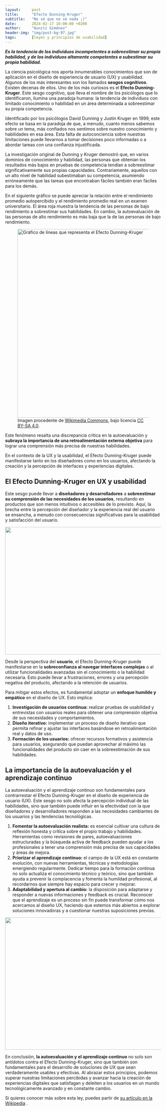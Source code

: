 ```yaml
---
layout:     post
title:      "Efecto Dunning-Kruger"
subtitle:   "No sé que no sé nada ;)"
date:       2024-02-17 10:00:00 +0200
author:     "Aunitz Giménez"
header-img: "img/post-bg-97.jpg"
tags:       [leyes y principios de usabilidad]
---
```


<p><strong><em>Es la tendencia de los individuos incompetentes a sobreestimar su propia habilidad, y de los individuos altamente competentes a subestimar su propia habilidad.</em></strong></p>

<p>La ciencia psicológica nos aporta innumerables conocimientos que son de aplicación en el diseño de experiencia de usuario (UX) y usabilidad. Algunos de los más interesantes son los llamados <strong>sesgos cognitivos</strong>. Existen decenas de ellos. Uno de los más curiosos es el <strong>Efecto Dunning-Kruger</strong>. Este sesgo cognitivo, que lleva el nombre de los psicólogos que lo identificaron, ilumina una paradoja humana: la tendencia de individuos con limitado conocimiento o habilidad en un área determinada a sobreestimar su propia competencia.</p>

<p>Identificado por los psicólogos David Dunning y Justin Kruger en 1999, este efecto se basa en la paradoja de que, a menudo, cuanto menos sabemos sobre un tema, más confiados nos sentimos sobre nuestro conocimiento y habilidades en esa área. Esta falta de autoconciencia sobre nuestras limitaciones puede llevarnos a tomar decisiones poco informadas o a abordar tareas con una confianza injustificada.</p>

<p>La investigación original de Dunning y Kruger demostró que, en varios dominios de conocimiento y habilidad, las personas que obtenían los resultados más bajos en pruebas de competencia tendían a sobreestimar significativamente sus propias capacidades. Contrariamente, aquellos con un alto nivel de habilidad subestimaban su competencia, asumiendo erróneamente que las tareas que encontraban fáciles también eran fáciles para los demás.</p>

<p>En el siguiente gráfico se puede apreciar la relación entre el rendimiento promedio autopercibido y el rendimiento promedio real en un examen universitario. El área roja muestra la tendencia de las personas de bajo rendimiento a sobrestimar sus habilidades. En cambio, la autoevaluación de las personas de alto rendimiento es más baja que la de las personas de bajo rendimiento.</p>

<figure>
    <img src="{{ site.baseurl }}/img/efecto-dunning-kruger-01.png" loading="lazy" alt="Gráfico de líneas que representa el Efecto Dunning-Kruger" width="720" height="608">
    <figcaption>Imagen procedente de <a href="https://commons.wikimedia.org/wiki/File:Dunning%E2%80%93Kruger_Effect2.svg" target="_blank" rel="noopener noreferrer">Wikimedia Commons</a>, bajo licencia <a href="https://creativecommons.org/licenses/by-sa/4.0/" target="_blank" rel="noopener noreferrer">CC BY-SA 4.0</a>.</figcaption>
</figure>

<p>Este fenómeno resalta una discrepancia crítica en la autoevaluación y <strong>subraya la importancia de una retroalimentación externa objetiva</strong> para lograr una comprensión más precisa de nuestras habilidades.</p>

<p>En el contexto de la UX y la usabilidad, el Efecto Dunning-Kruger puede manifestarse tanto en los diseñadores como en los usuarios, afectando la creación y la percepción de interfaces y experiencias digitales.</p>

<h2>El Efecto Dunning-Kruger en UX y usabilidad</h2>

<p>Este sesgo puede llevar a <strong>diseñadores y desarrolladores</strong> a <strong>sobreestimar su comprensión de las necesidades de los usuarios</strong>, resultando en productos que son menos intuitivos o accesibles de lo previsto. Aquí, la brecha entre la percepción del diseñador y la experiencia real del usuario se ensancha, a menudo con consecuencias significativas para la usabilidad y satisfacción del usuario.</p>

<p><img src="{{ site.baseurl }}/img/que-es-un-test-con-personas-usuarias-01.jpg" loading="lazy" alt="" width="722" height="411"></p>

<p>Desde la perspectiva del <strong>usuario</strong>, el Efecto Dunning-Kruger puede manifestarse en la <strong>sobreconfianza al navegar interfaces complejas</strong> o al utilizar funcionalidades avanzadas sin el conocimiento o la habilidad necesaria. Esto puede llevar a frustraciones, errores y una percepción negativa del producto, afectando a la retención de usuarios.</p>

<p>Para mitigar estos efectos, es fundamental adoptar un <strong>enfoque humilde y empático</strong> en el diseño de UX. Esto implica:</p>

<ol>
	<li><strong>Investigación de usuarios continua:</strong> realizar pruebas de usabilidad y entrevistas con usuarios reales para obtener una comprensión objetiva de sus necesidades y comportamientos.</li>
	<li><strong>Diseño iterativo:</strong> implementar un proceso de diseño iterativo que permita refinar y ajustar las interfaces basándose en retroalimentación real y datos de uso.</li>
	<li><strong>Formación de los usuarios:</strong> ofrecer recursos formativos y asistencia para usuarios, asegurando que puedan aprovechar al máximo las funcionalidades del producto sin caer en la sobreestimación de sus habilidades.</li>
</ol>

<h2>La importancia de la autoevaluación y el aprendizaje continuo</h2>

<p>La autoevaluación y el aprendizaje continuo son fundamentales para contrarrestar el Efecto Dunning-Kruger en el diseño de experiencia de usuario (UX). Este sesgo no solo afecta la percepción individual de las habilidades, sino que también puede influir en la efectividad con la que diseñadores y desarrolladores responden a las necesidades cambiantes de los usuarios y las tendencias tecnológicas.</p>

<ol>
	<li><strong>Fomentar la autoevaluación realista:</strong> es esencial cultivar una cultura de reflexión honesta y crítica sobre el propio trabajo y habilidades. Herramientas como revisiones de pares, autoevaluaciones estructuradas y la búsqueda activa de feedback pueden ayudar a los profesionales a tener una comprensión más precisa de sus capacidades y áreas de mejora.</li>
	<li><strong>Priorizar el aprendizaje continuo:</strong> el campo de la UX está en constante evolución, con nuevas herramientas, técnicas y metodologías emergiendo regularmente. Dedicar tiempo para la formación continua no solo actualiza el conocimiento técnico y teórico, sino que también ayuda a prevenir la complacencia y fomenta la humildad profesional, al recordarnos que siempre hay espacio para crecer y mejorar.</li>
	<li><strong>Adaptabilidad y apertura al cambio:</strong> la disposición para adaptarse y responder a nuevas informaciones y feedback es crucial. Reconocer que el aprendizaje es un proceso sin fin puede transformar cómo nos acercamos al diseño UX, haciendo que estemos más abiertos a explorar soluciones innovadoras y a cuestionar nuestras suposiciones previas.</li>
</ol>

<p><img src="{{ site.baseurl }}/img/efecto-dunning-kruger-02.jpg" loading="lazy" alt="" width="720" height="426"></p>

<p>En conclusión, <strong>la autoevaluación y el aprendizaje continuo</strong> no solo son antídotos contra el Efecto Dunning-Kruger, sino que también son fundamentales para el desarrollo de soluciones de UX que sean verdaderamente usables y efectivas. Al abrazar estos principios, podemos superar nuestras limitaciones percibidas y avanzar hacia la creación de experiencias digitales que satisfagan y deleiten a los usuarios en un mundo tecnológicamente avanzado y en constante cambio.</p>

<p>Si quieres conocer más sobre esta ley, puedes partir de <a href="https://es.wikipedia.org/wiki/Efecto_Dunning-Kruger">su artículo en la Wikipedia</a> .</p>
